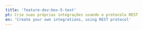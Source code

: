 ```yaml
---
title: 'feature-dev:box-5-text'
pt: Crie suas próprias integrações usando o protocolo REST
en: 'Create your own integrations, using REST protocol'
---
```


